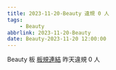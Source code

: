 ```yaml
---
title: 2023-11-20-Beauty 違規 0 人
tags:
    - Beauty
abbrlink: 2023-11-20-Beauty
date: Beauty-2023-11-20 12:00:00
---
```

Beauty 板 [板規連結](https://www.ptt.cc/bbs/Beauty/M.1630069980.A.84B.html)
昨天違規 0 人
